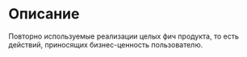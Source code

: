 # Описание 

Повторно используемые реализации целых фич продукта, то есть действий, приносящих бизнес-ценность пользователю.